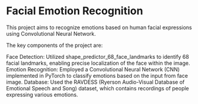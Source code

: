 # Facial Emotion Recognition

This project aims to recognize emotions based on human facial expressions using Convolutional Neural Network. 

The key components of the project are:

Face Detection: Utilized shape_predictor_68_face_landmarks to identify 68 facial landmarks, enabling precise localization of the face within the image.
Emotion Recognition: Employed a Convolutional Neural Network (CNN) implemented in PyTorch to classify emotions based on the input from face image.
Database: Used the RAVDESS (Ryerson Audio-Visual Database of Emotional Speech and Song) dataset, which contains recordings of people expressing various emotions.

